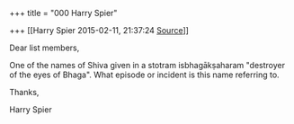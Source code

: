 +++
title = "000 Harry Spier"

+++
[[Harry Spier	2015-02-11, 21:37:24 [Source](https://groups.google.com/g/samskrita/c/sS0KW42d7mg)]]



Dear list members,

  

One of the names of Shiva given in a stotram isbhagākṣaharam "destroyer of the eyes of Bhaga". What episode or incident is this name referring to.

  

Thanks,

Harry Spier

